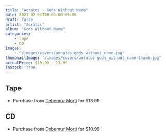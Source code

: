 ```yaml
---
title: "Aoratos - Gods Without Name"
date: 2021-02-04T00:00:00-00:00
draft: false
artist: "Aoratos"
album: "Gods Without Name"
categories:
    - Tape
    - CD
images:
    - "/images/covers/aoratos-gods_without_name.jpg"
thumbnailImage: "/images/covers/aoratos-gods_without_name-thumb.jpg"
actualPrice: $10.99 - 13.99
inStock: true
---
```


## Tape
* Purchase from [Debemur Morti](https://debemurmorti.aisamerch.com/item/80990) for $13.99
## CD
* Purchase from [Debemur Morti](https://debemurmorti.aisamerch.com/item/68487) for $10.99
